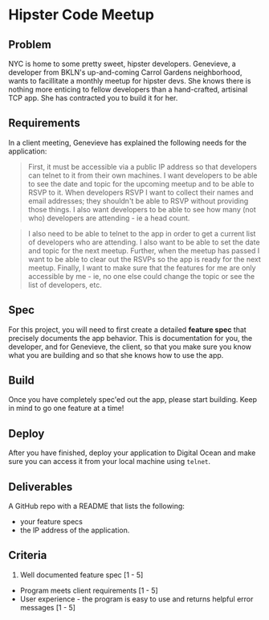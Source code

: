 # Hipster Code Meetup

## Problem

NYC is home to some pretty sweet, hipster developers. Genevieve, a developer from BKLN's up-and-coming Carrol Gardens neighborhood, wants to facillitate a monthly meetup for hipster devs. She knows there is nothing more enticing to fellow developers than a hand-crafted, artisinal TCP app. She has contracted you to build it for her.

## Requirements

In a client meeting, Genevieve has explained the following needs for the application:

> First, it must be accessible via a public IP address so that developers can telnet to it from their own machines. I want developers to be able to see the date and topic for the upcoming meetup and to be able to RSVP to it. When developers RSVP I want to collect their names and email addresses; they shouldn't be able to RSVP without providing those things. I also want developers to be able to see how many (not who) developers are attending - ie a head count.

> I also need to be able to telnet to the app in order to get a current list of developers who are attending. I also want to be able to set the date and topic for the next meetup. Further, when the meetup has passed I want to be able to clear out the RSVPs so the app is ready for the next meetup. Finally, I want to make sure that the features for me are only accessible by me - ie, no one else could change the topic or see the list of developers, etc.

## Spec

For this project, you will need to first create a detailed **feature spec** that precisely documents the app behavior. This is documentation for you, the developer, and for Genevieve, the client, so that you make sure you know what you are building and so that she knows how to use the app.

## Build

Once you have completely spec'ed out the app, please start building. Keep in mind to go one feature at a time!

## Deploy

After you have finished, deploy your application to Digital Ocean and make sure you can access it from your local machine using `telnet`.

## Deliverables

A GitHub repo with a README that lists the following:
* your feature specs
* the IP address of the application.

## Criteria

1. Well documented feature spec [1 - 5]
* Program meets client requirements [1 - 5]
* User experience - the program is easy to use and returns helpful error messages [1 - 5] 